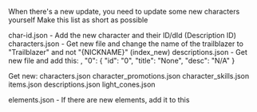 When there's a new update, you need to update some new characters yourself
Make this list as short as possible

char-id.json - Add the new character and their ID/dId (Description ID)
characters.json - Get new file and change the name of the trailblazer to "Trailblazer" and not "{NICKNAME}" (index_new)
descriptions.json - Get new file and add this:
,
    "0": {
        "id": "0",
        "title": "None",
        "desc": "N/A"
    }

Get new:
characters.json
character_promotions.json
character_skills.json
items.json
descriptions.json
light_cones.json




elements.json - If there are new elements, add it to this